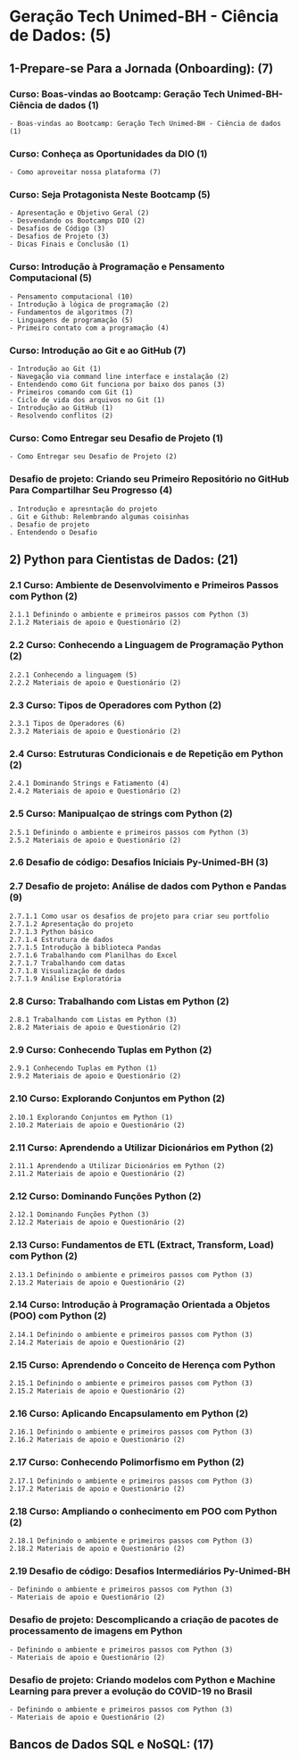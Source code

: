 # Geração Tech Unimed-BH - Ciência de Dados: (5)

## 1-Prepare-se Para a Jornada (Onboarding): (7)
### Curso: Boas-vindas ao Bootcamp: Geração Tech Unimed-BH-Ciência de dados (1)
    - Boas-vindas ao Bootcamp: Geração Tech Unimed-BH - Ciência de dados (1)
### Curso: Conheça as Oportunidades da DIO (1)
    - Como aproveitar nossa plataforma (7)
### Curso: Seja Protagonista Neste Bootcamp (5)
    - Apresentação e Objetivo Geral (2)
    - Desvendando os Bootcamps DIO (2)
    - Desafios de Código (3)
    - Desafios de Projeto (3)
    - Dicas Finais e Conclusão (1)
### Curso: Introdução à Programação e Pensamento Computacional (5)
    - Pensamento computacional (10)
    - Introdução à lógica de programação (2)
    - Fundamentos de algoritmos (7)
    - Linguagens de programação (5)
    - Primeiro contato com a programação (4)
### Curso: Introdução ao Git e ao GitHub (7)
    - Introdução ao Git (1)
    - Navegação via command line interface e instalação (2)
    - Entendendo como Git funciona por baixo dos panos (3)
    - Primeiros comando com Git (1)
    - Ciclo de vida dos arquivos no Git (1)
    - Introdução ao GitHub (1)
    - Resolvendo conflitos (2)
### Curso: Como Entregar seu Desafio de Projeto (1)
    - Como Entregar seu Desafio de Projeto (2)
### **Desafio de projeto:** Criando seu Primeiro Repositório no GitHub Para Compartilhar Seu Progresso (4)
    . Introdução e apresntação do projeto
    . Git e Github: Relembrando algumas coisinhas
    . Desafio de projeto
    . Entendendo o Desafio

## 2) Python para Cientistas de Dados: (21)

### 2.1 Curso: Ambiente de Desenvolvimento e Primeiros Passos com Python (2)
    2.1.1 Definindo o ambiente e primeiros passos com Python (3)   
    2.1.2 Materiais de apoio e Questionário (2)

### 2.2 Curso: Conhecendo a Linguagem de Programação Python (2)
    2.2.1 Conhecendo a linguagem (5)
    2.2.2 Materiais de apoio e Questionário (2)

### 2.3 Curso: Tipos de Operadores com Python (2)
    2.3.1 Tipos de Operadores (6)
    2.3.2 Materiais de apoio e Questionário (2)

### 2.4 Curso: Estruturas Condicionais e de Repetição em Python (2)
    2.4.1 Dominando Strings e Fatiamento (4)
    2.4.2 Materiais de apoio e Questionário (2)

### 2.5 Curso: Manipualçao de strings com Python (2)
    2.5.1 Definindo o ambiente e primeiros passos com Python (3)
    2.5.2 Materiais de apoio e Questionário (2)

### 2.6 Desafio de código: Desafios Iniciais Py-Unimed-BH (3)

### 2.7 Desafio de projeto: Análise de dados com Python e Pandas (9)
    2.7.1.1 Como usar os desafios de projeto para criar seu portfolio
    2.7.1.2 Apresentação do projeto
    2.7.1.3 Python básico
    2.7.1.4 Estrutura de dados
    2.7.1.5 Introdução à biblioteca Pandas
    2.7.1.6 Trabalhando com Planilhas do Excel
    2.7.1.7 Trabalhando com datas
    2.7.1.8 Visualização de dados
    2.7.1.9 Análise Exploratória

### 2.8 Curso: Trabalhando com Listas em Python (2)
    2.8.1 Trabalhando com Listas em Python (3)
    2.8.2 Materiais de apoio e Questionário (2)

### 2.9 Curso: Conhecendo Tuplas em Python (2)
    2.9.1 Conhecendo Tuplas em Python (1)
    2.9.2 Materiais de apoio e Questionário (2)

### 2.10 Curso: Explorando Conjuntos em Python (2)
    2.10.1 Explorando Conjuntos em Python (1)
    2.10.2 Materiais de apoio e Questionário (2)

### 2.11 Curso: Aprendendo a Utilizar Dicionários em Python (2)
    2.11.1 Aprendendo a Utilizar Dicionários em Python (2)
    2.11.2 Materiais de apoio e Questionário (2)

### 2.12 Curso: Dominando Funções Python (2)
    2.12.1 Dominando Funções Python (3)
    2.12.2 Materiais de apoio e Questionário (2)

### 2.13 Curso: Fundamentos de ETL (Extract, Transform, Load) com Python (2)
    2.13.1 Definindo o ambiente e primeiros passos com Python (3)
    2.13.2 Materiais de apoio e Questionário (2)

### 2.14 Curso: Introdução à Programação Orientada a Objetos (POO) com Python (2)
    2.14.1 Definindo o ambiente e primeiros passos com Python (3)
    2.14.2 Materiais de apoio e Questionário (2)

### 2.15 Curso: Aprendendo o Conceito de Herença com Python
    2.15.1 Definindo o ambiente e primeiros passos com Python (3)
    2.15.2 Materiais de apoio e Questionário (2)

### 2.16 Curso: Aplicando Encapsulamento em Python (2)
    2.16.1 Definindo o ambiente e primeiros passos com Python (3)
    2.16.2 Materiais de apoio e Questionário (2)

### 2.17 Curso: Conhecendo Polimorfismo em Python (2)
    2.17.1 Definindo o ambiente e primeiros passos com Python (3)
    2.17.2 Materiais de apoio e Questionário (2)

### 2.18 Curso: Ampliando o conhecimento em POO com Python (2)
    2.18.1 Definindo o ambiente e primeiros passos com Python (3)
    2.18.2 Materiais de apoio e Questionário (2)

### 2.19 Desafio de código: Desafios Intermediários Py-Unimed-BH
    - Definindo o ambiente e primeiros passos com Python (3)
    - Materiais de apoio e Questionário (2)

### **Desafio de projeto:** Descomplicando a criação de pacotes de processamento de imagens em Python
    - Definindo o ambiente e primeiros passos com Python (3)
    - Materiais de apoio e Questionário (2)

### **Desafio de projeto:** Criando modelos com Python e Machine Learning para prever a evolução do COVID-19 no Brasil
    - Definindo o ambiente e primeiros passos com Python (3)
    - Materiais de apoio e Questionário (2)


## Bancos de Dados SQL e NoSQL: (17)